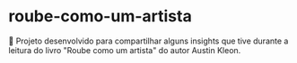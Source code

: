 # roube-como-um-artista
 🎨 Projeto desenvolvido para compartilhar alguns insights que tive durante a leitura do livro "Roube como um artista" do autor Austin Kleon.
